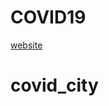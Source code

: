 
# COVID19

<!-- badges: start -->
<!-- badges: end -->

[website](https://uscbiostats.github.io/COVID19/)
# covid_city
